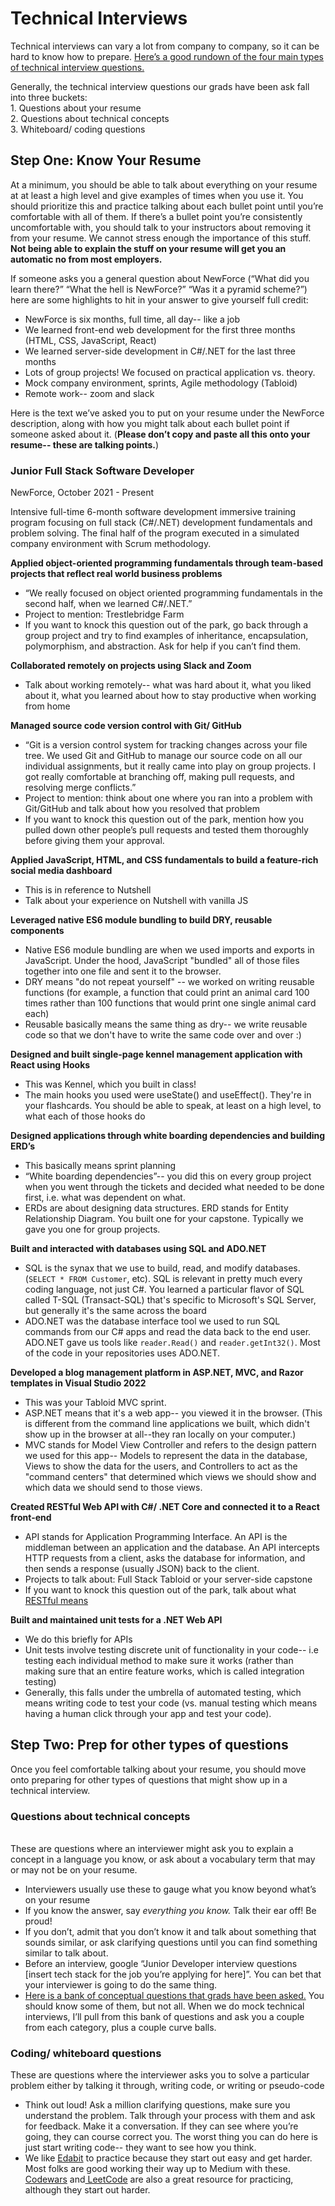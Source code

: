 # Technical Interviews

Technical interviews can vary a lot from company to company, so it can be hard to know how to prepare. [Here’s a good rundown of the four main types of technical interview questions.](https://medium.com/@sax1johno/the-four-categories-of-technical-interview-question-and-how-to-ace-them-2c96678cdf79) 

Generally, the technical interview questions our grads have been ask fall into three buckets: <br>	1. Questions about your resume <br>	2. Questions about technical concepts <br>	3. Whiteboard/ coding questions

## Step One: Know Your Resume
At a minimum, you should be able to talk about everything on your resume at at least a high level and give examples of times when you use it. You should prioritize this and practice talking about each bullet point until you’re comfortable with all of them. If there’s a bullet point you’re consistently uncomfortable with, you should talk to your instructors about removing it from your resume. We cannot stress enough the importance of this stuff. **Not being able to explain the stuff on your resume will get you an automatic no from most employers.** 

If someone asks you a general question about NewForce (“What did you learn there?” “What the hell is NewForce?” “Was it a pyramid scheme?”) here are some highlights to hit in your answer to give yourself full credit:<br>	
- NewForce is six months, full time, all day-- like a job 
- We learned front-end web development for the first three months (HTML, CSS, JavaScript, React)<br>	
- We learned server-side development in C#/.NET for the last three months<br>	
- Lots of group projects! We focused on practical application vs. theory. <br>	
-  Mock company environment, sprints, Agile methodology (Tabloid)
-  Remote work-- zoom and slack

Here is the text we’ve asked you to put on your resume under the NewForce description, along with how you might talk about each bullet point if someone asked about it. (**Please don’t copy and paste all this onto your resume-- these are talking points.**)

### Junior Full Stack Software Developer 
NewForce, October 2021 - Present

Intensive full-time 6-month software development immersive training program focusing on full stack (C#/.NET) development fundamentals and problem solving. The final half of the program executed in a simulated company environment with Scrum methodology.

**Applied object-oriented programming fundamentals through team-based projects that reflect real world business problems**
- “We really focused on object oriented programming fundamentals in the second half, when we learned C#/.NET.”
- Project to mention: Trestlebridge Farm
- If you want to knock this question out of the park, go back through a group project and try to find examples of inheritance, encapsulation, polymorphism, and abstraction. Ask for help if you can’t find them. 

**Collaborated remotely on projects using Slack and Zoom**
- Talk about working remotely-- what was hard about it, what you liked about it, what you learned about how to stay productive when working from home

**Managed source code version control with Git/ GitHub**
- “Git is a version control system for tracking changes across your file tree. We used Git and GitHub to manage our source code on all our individual assignments, but it really came into play on group projects. I got really comfortable at branching off, making pull requests, and resolving merge conflicts.”
- Project to mention: think about one where you ran into a problem with Git/GitHub and talk about how you resolved that problem
- If you want to knock this question out of the park, mention how you pulled down other people’s pull requests and tested them thoroughly before giving them your approval. 

**Applied JavaScript, HTML, and CSS fundamentals to build a feature-rich social media dashboard**
- This is in reference to Nutshell
- Talk about your experience on Nutshell with vanilla JS

**Leveraged native ES6 module bundling to build DRY, reusable components**
- Native ES6 module bundling are when we used imports and exports in JavaScript. Under the hood, JavaScript "bundled" all of those files together into one file and sent it to the browser.
- DRY means "do not repeat yourself" -- we worked on writing reusable functions (for example, a function that could print an animal card 100 times rather than 100 functions that would print one single animal card each)
- Reusable basically means the same thing as dry-- we write reusable code so that we don't have to write the same code over and over :) 


**Designed and built single-page kennel management application with React using Hooks**
  - This was Kennel, which you built in class!
  - The main hooks you used were useState() and useEffect(). They're in your flashcards. You should be able to speak, at least on a high level, to what each of those hooks do 


**Designed applications through white boarding dependencies and building ERD’s**
- This basically means sprint planning
- “White boarding dependencies”-- you did this on every group project when you went through the tickets and decided what needed to be done first, i.e. what was dependent on what.
- ERDs are about designing data structures. ERD stands for Entity Relationship Diagram. You built one for your capstone. Typically we gave you one for group projects.


**Built and interacted with databases using SQL and ADO.NET**
- SQL is the synax that we use to build, read, and modify databases. (`SELECT * FROM Customer`, etc). SQL is relevant in pretty much every coding language, not just C#. You learned a particular flavor of SQL called T-SQL (Transact-SQL) that's specific to Microsoft's SQL Server, but generally it's the same across the board
- ADO.NET was the database interface tool we used to run SQL commands from our C# apps and read the data back to the end user. ADO.NET gave us tools like `reader.Read()` and `reader.getInt32()`. Most of the code in your repositories uses ADO.NET. 


**Developed a blog management platform in ASP.NET, MVC, and Razor templates in Visual Studio 2022**
- This was your Tabloid MVC sprint.
- ASP.NET means that it's a web app-- you viewed it in the browser. (This is different from the command line applications we built, which didn't show up in the browser at all--they ran locally on your computer.)
- MVC stands for Model View Controller and refers to the design pattern we used for this app-- Models to represent the data in the database, Views to show the data for the users, and Controllers to act as the "command centers" that determined which views we should show and which data we should send to those views. 


**Created RESTful Web API with C#/ .NET Core and connected it to a React front-end**
- API stands for Application Programming Interface. An API is the middleman between an application and the database. An API intercepts HTTP requests from a client, asks the database for information, and then sends a response (usually JSON) back to the client. 
- Projects to talk about: Full Stack Tabloid or your server-side capstone
- If you want to knock this question out of the park, talk about what [RESTful means ](https://medium.com/extend/what-is-rest-a-simple-explanation-for-beginners-part-1-introduction-b4a072f8740f)


**Built and maintained unit tests for a .NET Web API**
- We do this briefly for APIs
- Unit tests involve testing discrete unit of functionality in your code-- i.e testing each individual method to make sure it works (rather than making sure that an entire feature works, which is called integration testing)
- Generally, this falls under the umbrella of automated testing, which means writing code to test your code (vs. manual testing which means having a human click through your app and test your code). 

## Step Two: Prep for other types of questions
Once you feel comfortable talking about your resume, you should move onto preparing for other types of questions that might show up in a technical interview. 

### Questions about technical concepts
<br>These are questions where an interviewer might ask you to explain a concept in a language you know, or ask about a vocabulary term that may or may not be on your resume.<br>	
- Interviewers usually use these to gauge what you know beyond what’s on your resume<br>	
- If you know the answer, say *everything you know.* Talk their ear off! Be proud! <br>	
- If you don’t, admit that you don’t know it and talk about something that sounds similar, or ask clarifying questions until you can find something similar to talk about.
- Before an interview, google “Junior Developer interview questions [insert tech stack for the job you’re applying for here]”. You can bet that your interviewer is going to do the same thing. 
- [Here is a bank of conceptual questions that grads have been asked.](https://docs.google.com/document/d/1cWyaOhim1_ZcSAoXibMrDUey7_jdDb-dcfgMuOCpsX4/edit) You should know some of them, but not all. When we do mock technical interviews, I’ll pull from this bank of questions and ask you a couple from each category, plus a couple curve 			balls. 

### Coding/ whiteboard questions
These are questions where the interviewer asks you to solve a particular problem either by talking it through, writing code, or writing or pseudo-code<br>	
- Think out loud! Ask a million clarifying questions, make sure you understand the problem. Talk through your process with them and ask for feedback. Make it a conversation. If they can see where you’re going, they can course correct you. The worst thing you can do here is just start writing code-- they want to see how you think.<br>
-  We like [Edabit](https://edabit.com/) to practice because they start out easy and get harder. Most folks are good working their way up to Medium with these. <br>[Codewars](https://www.codewars.com/) and[ LeetCode](https://leetcode.com/problemset/all/) are also a great resource for practicing, although they start out harder.



